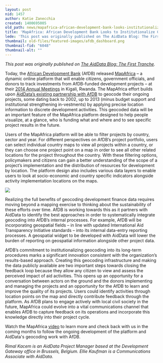 ```yaml
---
layout: post
nid: 1457
author: Katie Zanecchia
created: 1400695005
old_path: news/mapafrica-african-development-bank-looks-institutionalize-geocoding
title: 'MapAfrica: African Development Bank Looks to Institutionalize Geocoding'
lede: 'This post was originally published on The AidData Blog: The First Tranche.'
thumbnail: old-files/featured-images/afdb_dashboard.png
thumbnail-fid: "6048"
thumbnail-alt: ""
---
```


*This post was originally published on [The AidData Blog: The First Tranche](http://aiddata.org/blog/mapafrica-african-development-bank-looks-to-institutionalize-geocoding).*

Today, the [African Development Bank](http://www.afdb.org/en/) (AfDB) released [MapAfrica](http://mapafrica.afdb.org/) – a dynamic online platform that will enable citizens, government officials, and donors to track investments from AfDB-funded development projects – at their [2014 Annual Meetings](http://www.afdb.org/en/annual-meetings-2014/) in Kigali, Rwanda. The MapAfrica effort builds upon [AidData’s existing partnership with AfDB](http://aiddata.org/aiddata-and-mapafrica) to geocode their ongoing projects, some dating back to 2002, up to 2013 (minus budget support and institutional strengthening in-vestments) by applying precise location information to discrete development activities. This geocoded data will be an important feature of the MapAfrica platform designed to help people visualize, at a glance, who is funding what and where and to see specific project results in the future.

Users of the MapAfrica platform will be able to filter projects by country, sector and year. For different perspectives on AfDB’s project portfolio, users can select individual country maps to view all projects within a country, or they can choose one project point on a map in order to see all other related locations for the project throughout the country. With these filtering options, policymakers and citizens can gain a better understanding of the scope of a project’s implementation and the distribution of resources for development by location. The platform design also includes various data layers to enable users to look at socio-economic and country specific indicators alongside activity implementation locations on the maps.

![](/old-files/inline-images/afdb_dashboard_0.png)

Realizing the full benefits of geocoding development finance data requires moving beyond a mapping exercise to thinking about the sustainability of these efforts over time. AfDB is working towards this as it partners with AidData to identify the best approaches in order to systematically integrate geocoding into AfDB’s internal processes. For example, AfDB will be incorporating geospatial fields – in line with updated International Aid Transparency Initiative standards – into its internal data-entry reporting processes. A geospatial widget to be developed with AidData will lower the burden of reporting on geospatial information alongside other project data.

AfDB’s commitment to institutionalizing geocoding into its long-term procedures marks a significant innovation consistent with the organization’s results-based approach. Creating this geocoding infrastructure and making the data publicly available are two important steps towards closing the feedback loop because they allow any citizen to view and assess the perceived impact of aid activities. This opens up an opportunity for a conversation between actors on the ground and the donors implementing and managing the projects and an opportunity for the AfDB to learn and improve the quality of its projects. Users could identify activities through location points on the map and directly contribute feedback through the platform. As AfDB plans to engage actively with local civil society in the future, MapAfrica could evolve into a vital communications channel that enables AfDB to capture feedback on its operations and incorporate this knowledge directly into their project cycle.

Watch the MapAfrica [video](http://vimeo.com/95014127) to learn more and check back with us in the coming months to follow the ongoing development of the platform and AidData's geocoding work with AfDB. 

*Rimal Kacem is an AidData Project Manager based at the Development Gateway office in Brussels, Belgium. Ellie Kaufman is a Communications Associate with AidData.*
